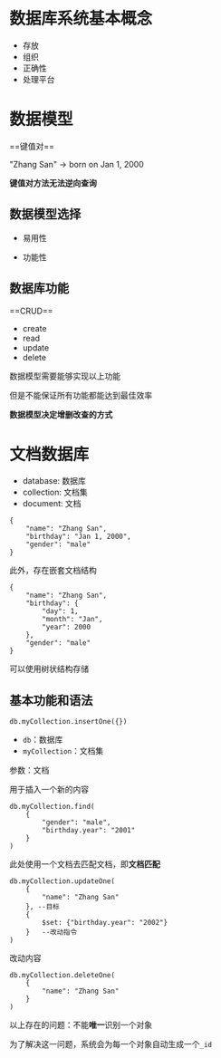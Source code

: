 # 数据库系统基本概念

- 存放
- 组织
- 正确性
- 处理平台



# 数据模型

==键值对==

"Zhang San" &rarr; born on Jan 1, 2000

**键值对方法无法逆向查询**



## 数据模型选择

- 易用性

- 功能性



## 数据库功能

==CRUD==

- create
- read
- update
- delete



数据模型需要能够实现以上功能

但是不能保证所有功能都能达到最佳效率



**数据模型决定增删改查的方式**



# 文档数据库

- database: 数据库
- collection: 文档集
- document: 文档

```mysql
{
	"name": "Zhang San",
	"birthday": "Jan 1, 2000",
	"gender": "male"
}
```

此外，存在嵌套文档结构

```mysql
{
	"name": "Zhang San",
	"birthday": {
		"day": 1,
		"month": "Jan",
		"year": 2000
	},
	"gender": "male"
}
```

可以使用树状结构存储



## 基本功能和语法

```mysql
db.myCollection.insertOne({})
```

- `db`：数据库
- `myCollection`：文档集

参数：文档

用于插入一个新的内容



```mysql
db.myCollection.find(
	{
    	"gender": "male",
    	"birthday.year": "2001"
    }
)
```

此处使用一个文档去匹配文档，即**文档匹配**



```mysql
db.myCollection.updateOne(
	{
    	"name": "Zhang San"
    }, --目标
    {
    	$set: {"birthday.year": "2002"}
    }	--改动指令
)
```

改动内容



```mysql
db.myCollection.deleteOne(
	{
    	"name": "Zhang San"
    }
)
```



以上存在的问题：不能**唯一**识别一个对象

为了解决这一问题，系统会为每一个对象自动生成一个`_id`



